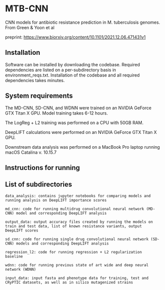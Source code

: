 # MTB-CNN
CNN models for antibiotic resistance prediction in M. tuberculosis genomes. From Green &amp; Yoon et al 

preprint: https://www.biorxiv.org/content/10.1101/2021.12.06.471431v1

## Installation

Software can be installed by downloading the codebase. Required dependencies are listed on a per-subdirectory basis in environment_reqs.txt. Installation of the codebase and all required dependencies takes minutes.

## System requirements

The MD-CNN, SD-CNN, and WDNN were trained on an NVIDIA GeForce GTX Titan X GPU. Model training takes 6-12 hours. 

The LogReg + L2 training was performed on a CPU with 50GB RAM.

DeepLIFT calculations were performed on an NVIDIA GeForce GTX Titan X GPU.

Downstream data analysis was performed on a MacBook Pro laptop running macOS Catalina v. 10.15.7

## Instructions for running



## List of subdirectories
```
data_analysis: contains jupyter notebooks for comparing models and running analysis on DeepLIFT importance scores

md_cnn: code for running multidrug convolutional neural network (MD-CNN) model and corresponding DeepLIFT analysis

output_data: output accuracy files created by running the models on train and test data, list of known resistance variants, output DeepLIFT scores

sd_cnn: code for running single drug convolutional neural network (SD-CNN) models and corresponding DeepLIFT analysis

regression_l2: code for running regression + L2 regularization baseline

wdnn: code for running previous state of art wide and deep neural network (WDNN)

input_data: input fasta and phenotype data for training, test and CRyPTIC datasets, as well as in silico mutagenized strains

```

